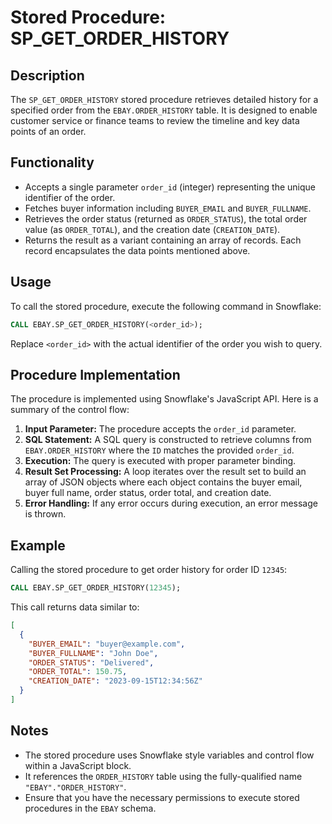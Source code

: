 # Stored Procedure: SP_GET_ORDER_HISTORY

## Description

The `SP_GET_ORDER_HISTORY` stored procedure retrieves detailed history for a specified order from the `EBAY.ORDER_HISTORY` table. It is designed to enable customer service or finance teams to review the timeline and key data points of an order.

## Functionality

- Accepts a single parameter `order_id` (integer) representing the unique identifier of the order.
- Fetches buyer information including `BUYER_EMAIL` and `BUYER_FULLNAME`.
- Retrieves the order status (returned as `ORDER_STATUS`), the total order value (as `ORDER_TOTAL`), and the creation date (`CREATION_DATE`).
- Returns the result as a variant containing an array of records. Each record encapsulates the data points mentioned above.

## Usage

To call the stored procedure, execute the following command in Snowflake:

```sql
CALL EBAY.SP_GET_ORDER_HISTORY(<order_id>);
```

Replace `<order_id>` with the actual identifier of the order you wish to query.

## Procedure Implementation

The procedure is implemented using Snowflake's JavaScript API. Here is a summary of the control flow:

1. **Input Parameter:** The procedure accepts the `order_id` parameter.
2. **SQL Statement:** A SQL query is constructed to retrieve columns from `EBAY.ORDER_HISTORY` where the `ID` matches the provided `order_id`.
3. **Execution:** The query is executed with proper parameter binding.
4. **Result Set Processing:** A loop iterates over the result set to build an array of JSON objects where each object contains the buyer email, buyer full name, order status, order total, and creation date.
5. **Error Handling:** If any error occurs during execution, an error message is thrown.

## Example

Calling the stored procedure to get order history for order ID `12345`:

```sql
CALL EBAY.SP_GET_ORDER_HISTORY(12345);
```

This call returns data similar to:

```json
[
  {
    "BUYER_EMAIL": "buyer@example.com",
    "BUYER_FULLNAME": "John Doe",
    "ORDER_STATUS": "Delivered",
    "ORDER_TOTAL": 150.75,
    "CREATION_DATE": "2023-09-15T12:34:56Z"
  }
]
```

## Notes

- The stored procedure uses Snowflake style variables and control flow within a JavaScript block.
- It references the `ORDER_HISTORY` table using the fully-qualified name `"EBAY"."ORDER_HISTORY"`.
- Ensure that you have the necessary permissions to execute stored procedures in the `EBAY` schema.
